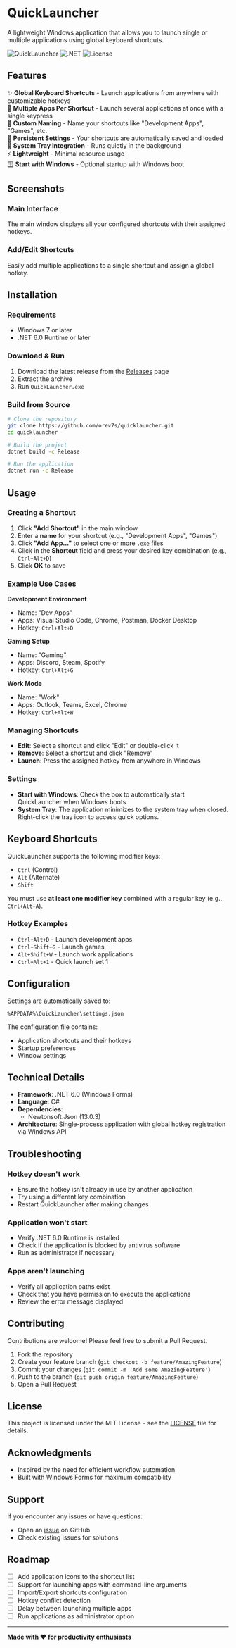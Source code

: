 # QuickLauncher

A lightweight Windows application that allows you to launch single or multiple applications using global keyboard shortcuts.

![QuickLauncher](https://img.shields.io/badge/platform-Windows-blue)
![.NET](https://img.shields.io/badge/.NET-6.0-purple)
![License](https://img.shields.io/badge/license-MIT-green)

## Features

✨ **Global Keyboard Shortcuts** - Launch applications from anywhere with customizable hotkeys  
🚀 **Multiple Apps Per Shortcut** - Launch several applications at once with a single keypress  
🎯 **Custom Naming** - Name your shortcuts like "Development Apps", "Games", etc.  
💾 **Persistent Settings** - Your shortcuts are automatically saved and loaded  
🔔 **System Tray Integration** - Runs quietly in the background  
⚡ **Lightweight** - Minimal resource usage  
🪟 **Start with Windows** - Optional startup with Windows boot

## Screenshots

### Main Interface
The main window displays all your configured shortcuts with their assigned hotkeys.

### Add/Edit Shortcuts
Easily add multiple applications to a single shortcut and assign a global hotkey.

## Installation

### Requirements
- Windows 7 or later
- .NET 6.0 Runtime or later

### Download & Run
1. Download the latest release from the [Releases](https://github.com/orev7s/quicklauncher/releases) page
2. Extract the archive
3. Run `QuickLauncher.exe`

### Build from Source
```bash
# Clone the repository
git clone https://github.com/orev7s/quicklauncher.git
cd quicklauncher

# Build the project
dotnet build -c Release

# Run the application
dotnet run -c Release
```

## Usage

### Creating a Shortcut

1. Click **"Add Shortcut"** in the main window
2. Enter a **name** for your shortcut (e.g., "Development Apps", "Games")
3. Click **"Add App..."** to select one or more `.exe` files
4. Click in the **Shortcut** field and press your desired key combination (e.g., `Ctrl+Alt+D`)
5. Click **OK** to save

### Example Use Cases

**Development Environment**
- Name: "Dev Apps"
- Apps: Visual Studio Code, Chrome, Postman, Docker Desktop
- Hotkey: `Ctrl+Alt+D`

**Gaming Setup**
- Name: "Gaming"
- Apps: Discord, Steam, Spotify
- Hotkey: `Ctrl+Alt+G`

**Work Mode**
- Name: "Work"
- Apps: Outlook, Teams, Excel, Chrome
- Hotkey: `Ctrl+Alt+W`

### Managing Shortcuts

- **Edit**: Select a shortcut and click "Edit" or double-click it
- **Remove**: Select a shortcut and click "Remove"
- **Launch**: Press the assigned hotkey from anywhere in Windows

### Settings

- **Start with Windows**: Check the box to automatically start QuickLauncher when Windows boots
- **System Tray**: The application minimizes to the system tray when closed. Right-click the tray icon to access quick options.

## Keyboard Shortcuts

QuickLauncher supports the following modifier keys:
- `Ctrl` (Control)
- `Alt` (Alternate)
- `Shift`

You must use **at least one modifier key** combined with a regular key (e.g., `Ctrl+Alt+A`).

### Hotkey Examples
- `Ctrl+Alt+D` - Launch development apps
- `Ctrl+Shift+G` - Launch games
- `Alt+Shift+W` - Launch work applications
- `Ctrl+Alt+1` - Quick launch set 1

## Configuration

Settings are automatically saved to:
```
%APPDATA%\QuickLauncher\settings.json
```

The configuration file contains:
- Application shortcuts and their hotkeys
- Startup preferences
- Window settings

## Technical Details

- **Framework**: .NET 6.0 (Windows Forms)
- **Language**: C#
- **Dependencies**: 
  - Newtonsoft.Json (13.0.3)
- **Architecture**: Single-process application with global hotkey registration via Windows API

## Troubleshooting

### Hotkey doesn't work
- Ensure the hotkey isn't already in use by another application
- Try using a different key combination
- Restart QuickLauncher after making changes

### Application won't start
- Verify .NET 6.0 Runtime is installed
- Check if the application is blocked by antivirus software
- Run as administrator if necessary

### Apps aren't launching
- Verify all application paths exist
- Check that you have permission to execute the applications
- Review the error message displayed

## Contributing

Contributions are welcome! Please feel free to submit a Pull Request.

1. Fork the repository
2. Create your feature branch (`git checkout -b feature/AmazingFeature`)
3. Commit your changes (`git commit -m 'Add some AmazingFeature'`)
4. Push to the branch (`git push origin feature/AmazingFeature`)
5. Open a Pull Request

## License

This project is licensed under the MIT License - see the [LICENSE](LICENSE) file for details.

## Acknowledgments

- Inspired by the need for efficient workflow automation
- Built with Windows Forms for maximum compatibility

## Support

If you encounter any issues or have questions:
- Open an [issue](https://github.com/orev7s/quicklauncher/issues) on GitHub
- Check existing issues for solutions

## Roadmap

- [ ] Add application icons to the shortcut list
- [ ] Support for launching apps with command-line arguments
- [ ] Import/Export shortcuts configuration
- [ ] Hotkey conflict detection
- [ ] Delay between launching multiple apps
- [ ] Run applications as administrator option

---

**Made with ❤️ for productivity enthusiasts**
